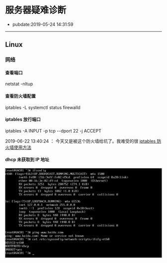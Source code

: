 # 服务器疑难诊断

- pubdate:2019-05-24 14:31:59

---

## Linux

### 网络

#### 查看端口

netstat -nltup

#### 查看防火墙配置

iptables -L
systemctl status firewalld

#### iptables 放行端口

iptables -A INPUT -p tcp --dport 22 -j ACCEPT

2019-06-22 13:40:24 ： 今天又是被这个防火墙给坑了。我难受的很
[iptables 防火墙使用方法](https://www.vpser.net/security/linux-iptables.html)

#### dhcp 未获取到 IP 地址

![网络检测](./img/网络检测.png)

